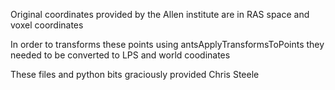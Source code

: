 Original coordinates provided by the Allen institute are in RAS space and voxel coordinates

In order to transforms these points using antsApplyTransformsToPoints they needed to be converted to LPS and world coodinates

These files and python bits graciously provided Chris Steele
